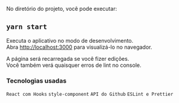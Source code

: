 No diretório do projeto, você pode executar:

## `yarn start`

Executa o aplicativo no modo de desenvolvimento.<br />
Abra [http://localhost:3000](http://localhost:3000) para visualizá-lo no navegador.

A página será recarregada se você fizer edições.<br />
Você também verá quaisquer erros de lint no console.

### Tecnologias usadas
`React com Hooks`
`style-component`
`API do Github`
`ESLint e Prettier`


